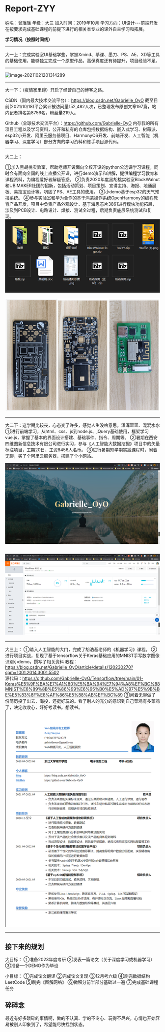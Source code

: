 # Report-ZYY

姓名：曾瑶瑶
年级：大三
加入时间：2019年10月
学习方向：UI设计---前端开发
在按要求完成基础课程的前提下进行的相关本专业的课外自主学习和拓展。



**学习情况（按照时间线）**

---

大一上：完成实验室UI基础学些，掌握Xmind、摹课、墨刀、PS、AE、XD等工具的基础使用，能够独立完成一个原型作品，高保真度还有待提升，项目经验不足。

----

![image-20211021201314289](C:%5CUsers%5C18377%5CAppData%5CRoaming%5CTypora%5Ctypora-user-images%5Cimage-20211021201314289.png)

---

大一下：（疫情家里蹲）开启了经营自己的博客之路。

CSDN（国内最大技术交流平台）：https://blog.csdn.net/Gabrielle_OyO
截至目前(2021/10/18)平台累计被访问量152,482人次，已整理发布原创文章197篇，站内记者排名第8756名，粉丝量219人。

Github（全球技术交流平台）：https://github.com/Gabrielle-OyO
内存我的所有项目工程以及学习资料，公开和私有的仓库包括数据结构、嵌入式学习、树莓派、esp32小开发、阿里云服务器项目、HarmonyOS开发、前端开发、人工智能（机器学习、深度学习）部分方向的学习资料和练手项目源代码。

---

大二上：

①加入黑胡桃实验室，帮助老师开设面向全校开设的python公选课学习课程，同时会有面向全国的线上直播公开课，进行demo演示和讲解，提供编程学习教育和课程资料，为编程爱好者解疑答惑。
②负责2020年度黑胡桃实验室BlackWalnut和UBIMAKER社团的招新，包括活动策划、项目策划、宣讲主持、海报、地通展板、易拉宝设计等。巩固了PS、AE工具的使用。
③小demo基于esp32的天气预报系统。
④参与实验室和华为合作的基于鸿蒙操作系统OpenHarmony的编程教育产品开发，项目中负责产品外观设计、基于海思芯片3861进行模块功能拓展，涉及到PCB设计、电路设计、焊接、测试全过程，后期负责底层系统测试和复现。
![image-20211021204447428](Report-ZYY.assets/image-20211021204447428.png)

![image-20211021210125194](Report-ZYY.assets/image-20211021210125194.png)

---

大二下：这学期比较丧，心态变了许多，感觉人生没啥意思，浑浑噩噩、混混水水
①进行前端学习，从html、css、js到node.js、jQuery基础使用，框架学习vue.js，掌握了基本的界面设计搭建、基础事件、指令、周期等。
②暑期在西安四维图新信息技术有限公司进行实习，参与《人工智能大数据挖掘》项目中的矢量标注项目，工期20日，工资8456人名币。
③进行暑期短学期实践课程时，闲着无聊，买了个阿里云服务器，搭建了个小网站。

![image-20211021210311700](Report-ZYY.assets/image-20211021210311700.png)

![image-20211021210502718](Report-ZYY.assets/image-20211021210502718.png)
---

----

大三上：
	①踏入人工智能的大门，完成了胡浩基老师的《机器学习》课程。
	②进行项目实战，复现了基于tensorflow关于Keras基础应用的MNIST手写数字图像识别小demo，撰写了相关资料
		教程：https://blog.csdn.net/Gabrielle_OyO/article/details/120230270?spm=1001.2014.3001.5502  
		源代码：https://github.com/Gabrielle-OyO/Tensorflow/tree/main/01-Keras%E5%9F%BA%E7%A1%80%E5%BA%94%E7%94%A8%EF%BC%88MNIST%E6%89%8B%E5%86%99%E6%95%B0%E5%AD%97%E5%9B%BE%E5%83%8F%E8%AF%86%E5%88%AB%EF%BC%89
	③闲着无聊做了份简历投了出去，海投，还挺好玩的。看了别人的充分的意识到自己菜鸡有多菜鸡了，决定收收心，好好考读书。想读书。
![简历 (2)](Report-ZYY.assets/%E7%AE%80%E5%8E%86%20(2).png)

---



**接下来的规划**
---

大目标：
	①准备2023年度考研
	②发表一篇论文（关于深度学习或机器学习）
	③准备一个DEMO作为毕设

小目标：
	①完成论文翻译
	②完成论文复现
	③12月考六级
	④刷完数据结构LeetCode
	⑤刷完《图解网络》
	⑥微积分前半部分基础过一遍
	⑦完成基础课程任务

**碎碎念**
---

最近有好多琐碎的事情啊，做的不认真、学的不专心、玩得不尽兴，心情也开始容易被别人印象到了，希望能尽快找到状态。





